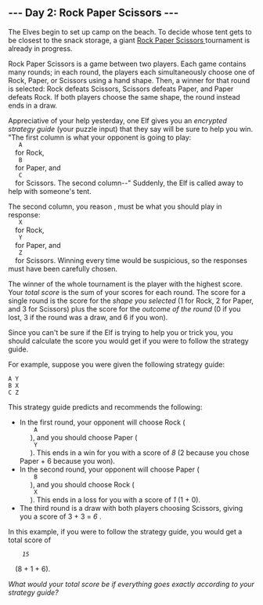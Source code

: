 <article class="day-desc">
 <h2>
  --- Day 2: Rock Paper Scissors ---
 </h2>
 <p>
  The Elves begin to set up camp on the beach. To decide whose tent gets to be closest to the snack storage, a giant
  <a href="https://en.wikipedia.org/wiki/Rock_paper_scissors" target="_blank">
   Rock Paper Scissors
  </a>
  tournament is already in progress.
 </p>
 <p>
  Rock Paper Scissors is a game between two players. Each game contains many rounds; in each round, the players each simultaneously choose one of Rock, Paper, or Scissors using a hand shape. Then, a winner for that round is selected: Rock defeats Scissors, Scissors defeats Paper, and Paper defeats Rock. If both players choose the same shape, the round instead ends in a draw.
 </p>
 <p>
  Appreciative of your help yesterday, one Elf gives you an
  <em>
   encrypted strategy guide
  </em>
  (your puzzle input) that they say will be sure to help you win. "The first column is what your opponent is going to play:
  <code>
   A
  </code>
  for Rock,
  <code>
   B
  </code>
  for Paper, and
  <code>
   C
  </code>
  for Scissors. The second column--" Suddenly, the Elf is called away to help with someone's tent.
 </p>
 <p>
  The second column,
  <span title="Why do you keep guessing?!">
   you reason
  </span>
  , must be what you should play in response:
  <code>
   X
  </code>
  for Rock,
  <code>
   Y
  </code>
  for Paper, and
  <code>
   Z
  </code>
  for Scissors. Winning every time would be suspicious, so the responses must have been carefully chosen.
 </p>
 <p>
  The winner of the whole tournament is the player with the highest score. Your
  <em>
   total score
  </em>
  is the sum of your scores for each round. The score for a single round is the score for the
  <em>
   shape you selected
  </em>
  (1 for Rock, 2 for Paper, and 3 for Scissors) plus the score for the
  <em>
   outcome of the round
  </em>
  (0 if you lost, 3 if the round was a draw, and 6 if you won).
 </p>
 <p>
  Since you can't be sure if the Elf is trying to help you or trick you, you should calculate the score you would get if you were to follow the strategy guide.
 </p>
 <p>
  For example, suppose you were given the following strategy guide:
 </p>
 <pre><code>A Y
B X
C Z
</code></pre>
 <p>
  This strategy guide predicts and recommends the following:
 </p>
 <ul>
  <li>
   In the first round, your opponent will choose Rock (
   <code>
    A
   </code>
   ), and you should choose Paper (
   <code>
    Y
   </code>
   ). This ends in a win for you with a score of
   <em>
    8
   </em>
   (2 because you chose Paper + 6 because you won).
  </li>
  <li>
   In the second round, your opponent will choose Paper (
   <code>
    B
   </code>
   ), and you should choose Rock (
   <code>
    X
   </code>
   ). This ends in a loss for you with a score of
   <em>
    1
   </em>
   (1 + 0).
  </li>
  <li>
   The third round is a draw with both players choosing Scissors, giving you a score of 3 + 3 =
   <em>
    6
   </em>
   .
  </li>
 </ul>
 <p>
  In this example, if you were to follow the strategy guide, you would get a total score of
  <code>
   <em>
    15
   </em>
  </code>
  (8 + 1 + 6).
 </p>
 <p>
  <em>
   What would your total score be if everything goes exactly according to your strategy guide?
  </em>
 </p>
</article>


